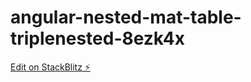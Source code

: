 # angular-nested-mat-table-triplenested-8ezk4x

[Edit on StackBlitz ⚡️](https://stackblitz.com/edit/angular-nested-mat-table-triplenested-8ezk4x)